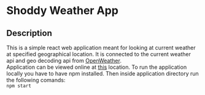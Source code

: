 # Shoddy Weather App
## Description
This is a simple react web application meant for looking at current weather at specified geographical location. It is connected to the current weather api and geo decoding api from [OpenWeather](https://openweathermap.org/).  
Application can be viewed online at [this](https://shoddy-weather-app.onrender.com/) location. To run the application locally you have to have npm installed. Then inside application directory run the following comands:  
`npm start`